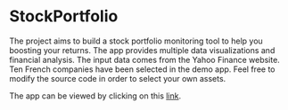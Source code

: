 # StockPortfolio

The project aims to build a stock portfolio monitoring tool to help you boosting your returns. The app provides multiple data visualizations and financial analysis. The input data comes from the Yahoo Finance website. Ten French companies have been selected in the demo app. Feel free to modify the source code in order to select your own assets. 

The app can be viewed by clicking on this [link](https://pdiot.shinyapps.io/StockPortfolio/).
